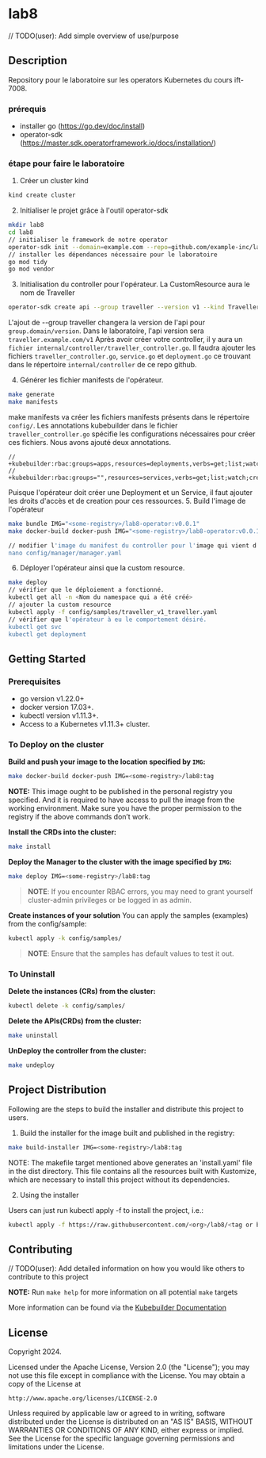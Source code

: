 # lab8
// TODO(user): Add simple overview of use/purpose

## Description
Repository pour le laboratoire sur les operators Kubernetes du cours ift-7008.
### prérequis
- installer go (https://go.dev/doc/install)
- operator-sdk (https://master.sdk.operatorframework.io/docs/installation/)
### étape pour faire le laboratoire
1. Créer un cluster kind
```sh
kind create cluster
```
2. Initialiser le projet grâce à l'outil operator-sdk
```sh
mkdir lab8
cd lab8
// initialiser le framework de notre operator
operator-sdk init --domain=example.com --repo=github.com/example-inc/lab8-operator
// installer les dépendances nécessaire pour le laboratoire
go mod tidy
go mod vendor
```
3. Initialisation du controller pour l'opérateur. La CustomResource aura le nom de Traveller
```sh
operator-sdk create api --group traveller --version v1 --kind Traveller --resource --controller
```
L'ajout de --group traveller changera la version de l'api pour `group.domain/version`. Dans le laboratoire, l'api version sera `traveller.example.com/v1`
Après avoir créer votre controller, il y aura un `fichier internal/controller/traveller_controller.go`. Il faudra ajouter les fichiers `traveller_controller.go`, `service.go` et `deployment.go` ce trouvant dans le répertoire `internal/controller` de ce repo github.

4. Générer les fichier manifests de l'opérateur.
```sh
make generate
make manifests
```
make manifests va créer les fichiers manifests présents dans le répertoire `config/`. Les annotations kubebuilder dans le fichier `traveller_controller.go` spécifie les configurations nécessaires pour créer ces fichiers. Nous avons ajouté deux annotations.
```
// +kubebuilder:rbac:groups=apps,resources=deployments,verbs=get;list;watch;create;update;patch;delete
// +kubebuilder:rbac:groups="",resources=services,verbs=get;list;watch;create;update;patch;delete
```
Puisque l'opérateur doit créer une Deployment et un Service, il faut ajouter les droits d'accès et de creation pour ces ressources.
5. Build l'image de l'opérateur
```sh
make bundle IMG="<some-registry>/lab8-operator:v0.0.1"
make docker-build docker-push IMG="<some-registry>/lab8-operator:v0.0.1"

// modifier l'image du manifest du controller pour l'image qui vient d'être créé.
nano config/manager/manager.yaml
```
6. Déployer l'opérateur ainsi que la custom resource.
```sh
make deploy
// vérifier que le déploiement a fonctionné.
kubectl get all -n <Nom du namespace qui a été créé>
// ajouter la custom resource
kubectl apply -f config/samples/traveller_v1_traveller.yaml
// vérifier que l'opérateur à eu le comportement désiré.
kubectl get svc
kubectl get deployment
```

## Getting Started

### Prerequisites
- go version v1.22.0+
- docker version 17.03+.
- kubectl version v1.11.3+.
- Access to a Kubernetes v1.11.3+ cluster.

### To Deploy on the cluster
**Build and push your image to the location specified by `IMG`:**
```sh
make docker-build docker-push IMG=<some-registry>/lab8:tag
```


**NOTE:** This image ought to be published in the personal registry you specified.
And it is required to have access to pull the image from the working environment.
Make sure you have the proper permission to the registry if the above commands don’t work.

**Install the CRDs into the cluster:**

```sh
make install
```

**Deploy the Manager to the cluster with the image specified by `IMG`:**

```sh
make deploy IMG=<some-registry>/lab8:tag
```

> **NOTE**: If you encounter RBAC errors, you may need to grant yourself cluster-admin
privileges or be logged in as admin.

**Create instances of your solution**
You can apply the samples (examples) from the config/sample:

```sh
kubectl apply -k config/samples/
```

>**NOTE**: Ensure that the samples has default values to test it out.

### To Uninstall
**Delete the instances (CRs) from the cluster:**

```sh
kubectl delete -k config/samples/
```

**Delete the APIs(CRDs) from the cluster:**

```sh
make uninstall
```

**UnDeploy the controller from the cluster:**

```sh
make undeploy
```

## Project Distribution

Following are the steps to build the installer and distribute this project to users.

1. Build the installer for the image built and published in the registry:

```sh
make build-installer IMG=<some-registry>/lab8:tag
```

NOTE: The makefile target mentioned above generates an 'install.yaml'
file in the dist directory. This file contains all the resources built
with Kustomize, which are necessary to install this project without
its dependencies.

2. Using the installer

Users can just run kubectl apply -f <URL for YAML BUNDLE> to install the project, i.e.:

```sh
kubectl apply -f https://raw.githubusercontent.com/<org>/lab8/<tag or branch>/dist/install.yaml
```

## Contributing
// TODO(user): Add detailed information on how you would like others to contribute to this project

**NOTE:** Run `make help` for more information on all potential `make` targets

More information can be found via the [Kubebuilder Documentation](https://book.kubebuilder.io/introduction.html)

## License

Copyright 2024.

Licensed under the Apache License, Version 2.0 (the "License");
you may not use this file except in compliance with the License.
You may obtain a copy of the License at

    http://www.apache.org/licenses/LICENSE-2.0

Unless required by applicable law or agreed to in writing, software
distributed under the License is distributed on an "AS IS" BASIS,
WITHOUT WARRANTIES OR CONDITIONS OF ANY KIND, either express or implied.
See the License for the specific language governing permissions and
limitations under the License.

